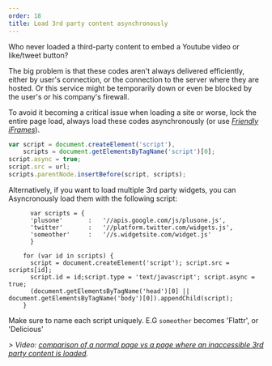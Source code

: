 ```yaml
---
order: 18
title: Load 3rd party content asynchronously
---
```


Who never loaded a third-party content  to embed a Youtube video or like/tweet button?

The big problem is that these codes aren't always delivered efficiently, either by user's connection, or the connection to the server where they are hosted. Or this service might be temporarily down or even be blocked by the user's or his company's firewall.

To avoid it becoming a critical issue when loading a site or worse, lock the entire page load, always load these codes asynchronously (or use *[Friendly iFrames](https://www.facebook.com/note.php?note_id=10151176218703920)*).

```js
var script = document.createElement('script'),
    scripts = document.getElementsByTagName('script')[0];
script.async = true;
script.src = url;
scripts.parentNode.insertBefore(script, scripts);
```

Alternatively, if you want to load multiple 3rd party widgets, you can Asyncronously load them with the following script:

```/*ASYNC Widgets */
      var scripts = {
      'plusone'       :   '//apis.google.com/js/plusone.js',
      'twitter'       :   '//platform.twitter.com/widgets.js',
      'someother'     :   '//s.widgetsite.com/widget.js'
      }

    for (var id in scripts) {
      script = document.createElement('script'); script.src = scripts[id];
      script.id = id;script.type = 'text/javascript'; script.async = true;
      (document.getElementsByTagName('head')[0] || document.getElementsByTagName('body')[0]).appendChild(script);
    }
```

Make sure to name each script uniquely. E.G `someother` becomes 'Flattr', or 'Delicious'
      

*> Video: [comparison of a normal page vs a page where an inaccessible 3rd party content is loaded](http://www.webpagetest.org/video/view.php?id=111011_4e0708d3caa23b21a798cc01d0fdb7882a735a7d).*
